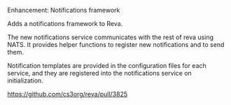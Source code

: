 Enhancement: Notifications framework

Adds a notifications framework to Reva.

The new notifications service communicates with the rest of
reva using NATS. It provides helper functions to register new
notifications and to send them.

Notification templates are provided in the configuration files
for each service, and they are registered into the notifications
service on initialization.

https://github.com/cs3org/reva/pull/3825
